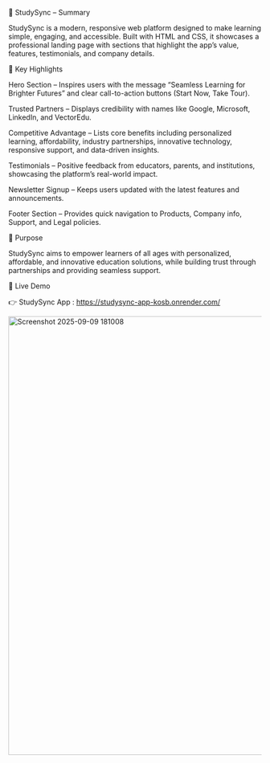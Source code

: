 📖 StudySync – Summary

StudySync is a modern, responsive web platform designed to make learning simple, engaging, and accessible. Built with HTML and CSS, it showcases a professional landing page with sections that highlight the app’s value, features, testimonials, and company details.

🔑 Key Highlights

Hero Section – Inspires users with the message “Seamless Learning for Brighter Futures” and clear call-to-action buttons (Start Now, Take Tour).

Trusted Partners – Displays credibility with names like Google, Microsoft, LinkedIn, and VectorEdu.

Competitive Advantage – Lists core benefits including personalized learning, affordability, industry partnerships, innovative technology, responsive support, and data-driven insights.

Testimonials – Positive feedback from educators, parents, and institutions, showcasing the platform’s real-world impact.

Newsletter Signup – Keeps users updated with the latest features and announcements.

Footer Section – Provides quick navigation to Products, Company info, Support, and Legal policies.

🎯 Purpose

StudySync aims to empower learners of all ages with personalized, affordable, and innovative education solutions, while building trust through partnerships and providing seamless support.

🚀 Live Demo

👉 StudySync App : https://studysync-app-kosb.onrender.com/

<img width="1642" height="874" alt="Screenshot 2025-09-09 181008" src="https://github.com/user-attachments/assets/aa0f00ae-d370-4af3-ae6c-ae6ad7afbaff" />
